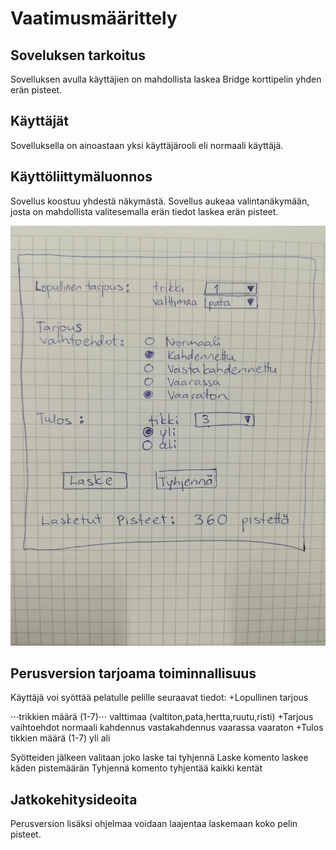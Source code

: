 # Vaatimusmäärittely

## Soveluksen tarkoitus

Sovelluksen avulla käyttäjien on mahdollista laskea Bridge korttipelin yhden erän pisteet.

## Käyttäjät

Sovelluksella on ainoastaan yksi käyttäjärooli eli normaali käyttäjä. 

## Käyttöliittymäluonnos

Sovellus koostuu yhdestä näkymästä. Sovellus aukeaa valintanäkymään, josta on mahdollista valitesemalla erän tiedot laskea erän pisteet. 

![GitHub Logo](https://github.com/sillameri/otm-harjoitustyo/blob/master/dokumentointi/kuva.png)



## Perusversion tarjoama toiminnallisuus

Käyttäjä voi syöttää pelatulle pelille seuraavat tiedot:
+Lopullinen tarjous

  ⋅⋅⋅trikkien määrä (1-7)⋅⋅⋅
  valttimaa (valtiton,pata,hertta,ruutu,risti)
+Tarjous vaihtoehdot
  normaali
  kahdennus
  vastakahdennus
  vaarassa
  vaaraton
+Tulos 
  tikkien määrä (1-7)
  yli 
  ali
  
Syötteiden jälkeen valitaan joko laske tai tyhjennä
Laske komento laskee käden pistemäärän
Tyhjennä komento tyhjentää kaikki kentät 

## Jatkokehitysideoita

Perusversion lisäksi ohjelmaa voidaan laajentaa laskemaan koko pelin pisteet.  
